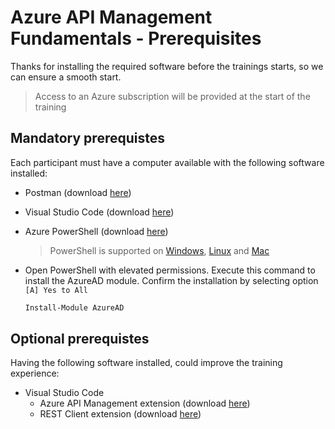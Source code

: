 # Azure API Management Fundamentals - Prerequisites

Thanks for installing the required software before the trainings starts, so we can ensure a smooth start.

> Access to an Azure subscription will be provided at the start of the training

## Mandatory prerequistes

Each participant must have a computer available with the following software installed:

* Postman (download [here](https://www.postman.com/downloads/))

* Visual Studio Code (download [here](https://code.visualstudio.com/download))

* Azure PowerShell (download [here](https://docs.microsoft.com/en-us/powershell/azure/install-az-ps))
    > PowerShell is supported on [Windows](https://docs.microsoft.com/en-us/powershell/scripting/install/installing-powershell-core-on-windows?view=powershell-7), [Linux](https://docs.microsoft.com/en-us/powershell/scripting/install/installing-powershell-core-on-linux?view=powershell-7) and [Mac](https://docs.microsoft.com/en-us/powershell/scripting/install/installing-powershell-core-on-macos?view=powershell-7) 

* Open PowerShell with elevated permissions.  Execute this command to install the AzureAD module.  Confirm the installation by selecting option `[A] Yes to All`

    ```powershell
    Install-Module AzureAD
    ```
## Optional prerequistes

Having the following software installed, could improve the training experience:

* Visual Studio Code
    * Azure API Management extension (download [here](https://marketplace.visualstudio.com/items?itemName=ms-azuretools.vscode-apimanagement))
    * REST Client extension (download [here](https://marketplace.visualstudio.com/items?itemName=humao.rest-client))